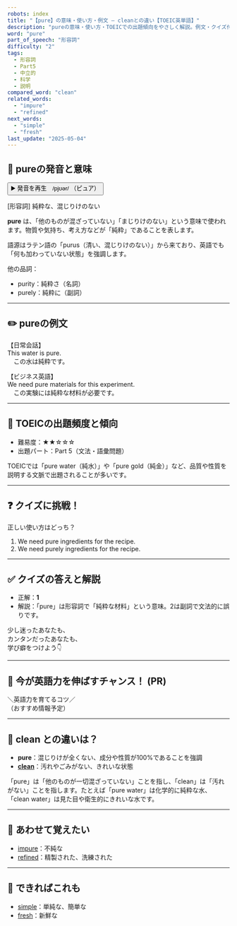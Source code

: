 ```yaml
---
robots: index
title: "【pure】の意味・使い方・例文 ― cleanとの違い【TOEIC英単語】"
description: "pureの意味・使い方・TOEICでの出題傾向をやさしく解説。例文・クイズ付きでcleanとの違いもわかりやすく学べます。"
word: "pure"
part_of_speech: "形容詞"
difficulty: "2"
tags:
  - 形容詞
  - Part5
  - 中立的
  - 科学
  - 説明
compared_word: "clean"
related_words:
  - "impure"
  - "refined"
next_words:
  - "simple"
  - "fresh"
last_update: "2025-05-04"
---
```


## 🔰 pureの発音と意味

<button class="play-audio" onclick="playTTS('pure')">
  <span class="play-audio-main">
    ▶️ 発音を再生　/pjʊər/
  </span>
  <span class="play-audio-sub">
    （ピュア）
  </span>
</button>

[形容詞] 純粋な、混じりけのない

**pure** は、「他のものが混ざっていない」「まじりけのない」という意味で使われます。物質や気持ち、考え方などが「純粋」であることを表します。

語源はラテン語の「purus（清い、混じりけのない）」から来ており、英語でも「何も加わっていない状態」を強調します。

他の品詞：  
- purity：純粋さ（名詞）
- purely：純粋に（副詞）

---

## ✏️ pureの例文

【日常会話】  
This water is pure.  
　この水は純粋です。

【ビジネス英語】  
We need pure materials for this experiment.  
　この実験には純粋な材料が必要です。

---

## 🎯 TOEICの出題頻度と傾向

- 難易度：★★☆☆☆
- 出題パート：Part 5（文法・語彙問題）

TOEICでは「pure water（純水）」や「pure gold（純金）」など、品質や性質を説明する文脈で出題されることが多いです。

---

## ❓ クイズに挑戦！

正しい使い方はどっち？

1. We need pure ingredients for the recipe.  
2. We need purely ingredients for the recipe.

---

## ✅ クイズの答えと解説

- 正解：**1**
- 解説：「pure」は形容詞で「純粋な材料」という意味。2は副詞で文法的に誤りです。

少し迷ったあなたも、  
カンタンだったあなたも、  
学び癖をつけよう👇️

---

## 🚀 今が英語力を伸ばすチャンス！ (PR)

<div class="info-center">
＼英語力を育てるコツ／<br>  
（おすすめ情報予定）
</div>

---

## 🤔  clean との違いは？

- **pure**：混じりけが全くない、成分や性質が100%であることを強調
- **[clean](/word/clean)**：汚れやごみがない、きれいな状態

「pure」は「他のものが一切混ざっていない」ことを指し、「clean」は「汚れがない」ことを指します。たとえば「pure water」は化学的に純粋な水、「clean water」は見た目や衛生的にきれいな水です。

---

## 🧩 あわせて覚えたい

- [impure](/word/impure)：不純な
- [refined](/word/refined)：精製された、洗練された

---

## 📖 できればこれも

- [simple](/word/simple)：単純な、簡単な
- [fresh](/word/fresh)：新鮮な

<!-- cvid: aid28_bid04 -->
